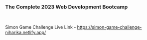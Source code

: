 ### The Complete 2023 Web Development Bootcamp

<br>

Simon Game Challenge Live Link - https://simon-game-challenge-niharika.netlify.app/
